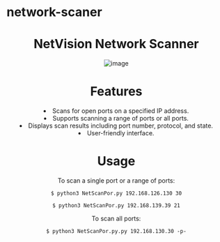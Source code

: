 # network-scaner
<div align="center">
<h1>NetVision Network Scanner</h1>
  


![image](https://github.com/SargsyanGrigor/Network-scaner/assets/106109042/f0976462-bd40-4a02-836f-699de82678cc)


# Features
<li>Scans for open ports on a specified IP address.</li>
<li>Supports scanning a range of ports or all ports.</li>
<li>Displays scan results including port number, protocol, and state.</li>
<li>User-friendly interface.</li>

# Usage

To scan a single port or a range of ports: 
    
    $ python3 NetScanPor.py 192.168.126.130 30
    
    $ python3 NetScanPor.py 192.168.139.39 21

To scan all ports:

    $ python3 NetScanPor.py.py 192.168.130.30 -p-


